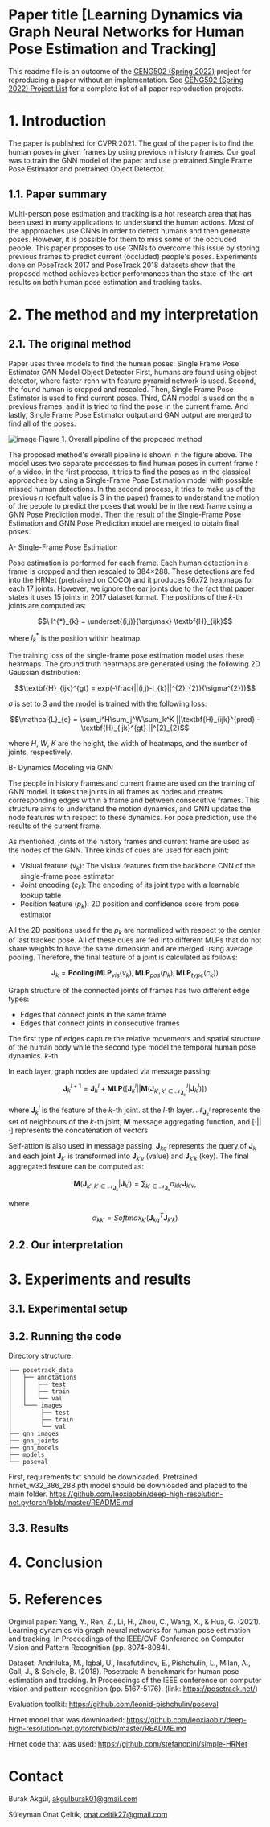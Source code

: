 # Paper title [Learning Dynamics via Graph Neural Networks for Human Pose Estimation and Tracking]

This readme file is an outcome of the [CENG502 (Spring 2022)](https://ceng.metu.edu.tr/~skalkan/ADL/) project for reproducing a paper without an implementation. See [CENG502 (Spring 2022) Project List]([https://github.com/sinankalkan/CENG502-Spring2021](https://github.com/CENG502-Projects/CENG502-Spring2022)) for a complete list of all paper reproduction projects.

# 1. Introduction
<!--- @TODO: Introduce the paper (inc. where it is published) and describe your goal (reproducibility). ---> 
The paper is published for CVPR 2021. The goal of the paper is to find the human poses in given frames by using previous n history frames. Our goal was to train the GNN model of the paper and use pretrained Single Frame Pose Estimator and pretrained Object Detector.

## 1.1. Paper summary

<!--- @TODO: Summarize the paper, the method & its contributions in relation with the existing literature. --->
Multi-person pose estimation and tracking is a hot research area that has been used in many applications to understand the human actions. Most of the appproaches use CNNs in order to detect humans and then generate poses. However, it is possible for them to miss some of the occluded people. This paper proposes to use GNNs to overcome this issue by storing previous frames to predict current (occluded) people's poses. Experiments done on PoseTrack 2017 and PoseTrack 2018 datasets show that the proposed method achieves better performances than the state-of-the-art results on both human pose estimation and tracking tasks.


# 2. The method and my interpretation

## 2.1. The original method

<!--- @TODO: Explain the original method. --->
Paper uses three models to find the human poses:
Single Frame Pose Estimator
GAN Model 
Object Detector
First, humans are found using object detector, where faster-rcnn with feature pyramid network is used.
Second, the found human is cropped and rescaled. Then, Single Frame Pose Estimator is used to find current poses.
Third, GAN model is used on the n previous frames, and it is tried to find the pose in the current frame.
And lastly, Single Frame Pose Estimator output and GAN output are merged to find all of the poses.

![image](https://user-images.githubusercontent.com/64609605/177032733-06c31927-73f5-4117-8e70-e7542c5c6e44.png)
Figure 1. Overall pipeline of the proposed method

The proposed method's overall pipeline is shown in the figure above. The model uses two separate processes to find human poses in current frame _t_ of a video. In the first process, it tries to find the poses as in the classical approaches by using a Single-Frame Pose Estimation model with possible missed human detections. In the second process, it tries to make us of the previous _n_ (default value is 3 in the paper) frames to understand the motion of the people to predict the poses that would be in the next frame using a GNN Pose Prediction model. Then the result of the Single-Frame Pose Estimation and GNN Pose Prediction model are merged to obtain final poses.

A- Single-Frame Pose Estimation

Pose estimation is performed for each frame. Each human detection in a frame is cropped and then rescaled to 384×288. These detections are fed into the HRNet (pretrained on COCO) and it produces 96x72 heatmaps for each 17 joints. However, we ignore the ear joints due to the fact that paper states it uses 15 joints in 2017 dataset format. The positions of the $\textit{k}$-th joints are computed as:


$$\ l^{*}_{k} = \underset{(i,j)}{\arg\max} \textbf{H}_{ijk}$$
   
where $l^{*}_{k}$ is the position within heatmap.
   
The training loss of the single-frame pose estimation model uses these heatmaps. The ground truth heatmaps are generated using the following 2D Gaussian distribution:

$$\textbf{H}_{ijk}^{gt} = exp(-\frac{||(i,j)-l_{k}||^{2}_{2}}{\sigma^{2}})$$

   
$\sigma$ is set to 3 and the model is trained with the following loss:

$$\mathcal{L}_{e} = \sum_i^H\sum_j^W\sum_k^K ||\textbf{H}_{ijk}^{pred} - \textbf{H}_{ijk}^{gt} ||^{2}_{2}$$

where $H$, $W$, $K$ are the height, the width of heatmaps, and the number of joints, respectively.

B- Dynamics Modeling via GNN

The people in history frames and current frame are used on the training of GNN model. It takes the joints in all frames as nodes and creates corresponding edges within a frame and between consecutive frames. This structure aims to understand the motion dynamics, and GNN updates the node features with respect to these dynamics. For pose prediction, use the results of the current frame.
    
As mentioned, joints of the history frames and current frame are used as the nodes of the GNN. Three kinds of cues are used for each joint:
    
* Visiual feature ($v_k$): The visiual features from the backbone CNN of the single-frame pose estimator    
* Joint encoding ($c_k$): The encoding of its joint type with a learnable lookup
table    
* Position feature ($p_k$): 2D position and confidence score from pose estimator
    
All the 2D positions used fır the $p_k$ are normalized with respect to the center of last tracked pose. All of these cues are fed into different MLPs that do not share weights to have the same dimension and are merged using average pooling. Therefore, the final feature of a joint is calculated as follows:

$$\textbf{J}_k = \textbf{Pooling}(\textbf{MLP}_{vis}(v_k),\textbf{MLP}_{pos}(p_k),\textbf{MLP}_{type}(c_k))$$
    
Graph structure of the connected joints of frames has two different edge types:
* Edges that connect joints in the same frame
* Edges that connect joints in consecutive frames
    
The first type of edges capture the relative movements and spatial structure of the human body while the second type model the temporal human pose dynamics. $\textit{k}$-th
    
In each layer, graph nodes are updated via message passing:
    
$$\textbf{J}_k^{l+1} = \textbf{J}_k^l + \textbf{MLP}([\textbf{J}_k^{l} || \textbf{M}(\textbf{J}^{l}_{k', k' \in \mathcal{N}_{\textbf{J}_k^l}} | \textbf{J}_k^l)])$$

where $\textbf{J}_{k}^{l}$ is the feature of the $\textit{k}$-th joint. at the $\textit{l}$-th layer. $\mathcal{N}_{\textbf{J}_{k}^{l}}$ represents the set of neighbours of the $\textit{k}$-th joint, $\textbf{M}$ message aggregating function, and $[\cdot||\cdot]$ represents the concatenation of vectors

Self-attion is also used in message passing. $\textbf{J}_{kq}$ represents the query of $\textbf{J}_{k}$ and each joint $\textbf{J}_{k'}$ is transformed into $\textbf{J}_{k'v}$ (value) and $\textbf{J}_{k'k}$ (key). The final aggregated feature can be computed as:

$$\textbf{M}(\textbf{J}_{k', k' \in \mathcal{N}_{\textbf{J}_k}} | \textbf{J}^{l}_{k}) = \sum_{k' \in \mathcal{N}_{\textbf{J}_k}} \alpha_{kk'}\textbf{J}_{k'v}, $$

where $$\alpha_{kk'} = Softmax_{k'}(\textbf{J}^{T}_{kq}\textbf{J}_{k'k})$$
    
   
## 2.2. Our interpretation 

<!--- @TODO: Explain the parts that were not clearly explained in the original paper and how you interpreted them. --->

# 3. Experiments and results

## 3.1. Experimental setup

<!--- @TODO: Describe the setup of the original paper and whether you changed any settings. --->

## 3.2. Running the code

<!--- @TODO: Explain your code & directory structure and how other people can run it. --->
Directory structure:


    ├── posetrack_data
    │   ├── annotations
    │   │   ├── test
    │   │   ├── train
    │   │   └── val
    │   └─── images
    │        ├── test
    │        ├── train
    │        └── val
    ├── gnn_images
    ├── gnn_joints
    ├── gnn_models
    ├── models
    └── poseval

First, requirements.txt should be downloaded. 
Pretrained hrnet_w32_386_288.pth model should be downloaded and placed to the main folder.
https://github.com/leoxiaobin/deep-high-resolution-net.pytorch/blob/master/README.md

## 3.3. Results

<!--- @TODO: Present your results and compare them to the original paper. Please number your figures & tables as if this is a paper. --->

# 4. Conclusion

<!--- @TODO: Discuss the paper in relation to the results in the paper and your results. --->

# 5. References

<!--- @TODO: Provide your references here. --->
Orginial paper: Yang, Y., Ren, Z., Li, H., Zhou, C., Wang, X., & Hua, G. (2021). Learning dynamics via graph neural networks for human pose estimation and tracking. In Proceedings of the IEEE/CVF Conference on Computer Vision and Pattern Recognition (pp. 8074-8084).

Dataset: Andriluka, M., Iqbal, U., Insafutdinov, E., Pishchulin, L., Milan, A., Gall, J., & Schiele, B. (2018). Posetrack: A benchmark for human pose estimation and tracking. In Proceedings of the IEEE conference on computer vision and pattern recognition (pp. 5167-5176). (link: https://posetrack.net/)

Evaluation toolkit: https://github.com/leonid-pishchulin/poseval

Hrnet model that was downloaded: https://github.com/leoxiaobin/deep-high-resolution-net.pytorch/blob/master/README.md

Hrnet code that was used: https://github.com/stefanopini/simple-HRNet

# Contact

<!--- @TODO: Provide your names & email addresses and any other info with which people can contact you. --->
Burak Akgül, akgulburak01@gmail.com

Süleyman Onat Çeltik, onat.celtik27@gmail.com
